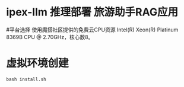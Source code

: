 # ipex-llm 推理部署 旅游助手RAG应用

#平台选择
使用魔搭社区提供的免费云CPU资源 Intel(R) Xeon(R) Platinum 8369B CPU @ 2.70GHz，核心数8。

<h1 id="1-1">虚拟环境创建 </h1>

```shell
bash install.sh
```
